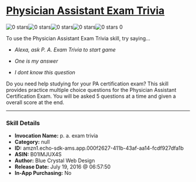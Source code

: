 # [Physician Assistant Exam Trivia](http://alexa.amazon.com/#skills/amzn1.echo-sdk-ams.app.000f2627-411b-43af-aa14-fcdf927dfa1b)
![0 stars](../../images/ic_star_border_black_18dp_1x.png)![0 stars](../../images/ic_star_border_black_18dp_1x.png)![0 stars](../../images/ic_star_border_black_18dp_1x.png)![0 stars](../../images/ic_star_border_black_18dp_1x.png)![0 stars](../../images/ic_star_border_black_18dp_1x.png) 0

To use the Physician Assistant Exam Trivia skill, try saying...

* *Alexa, ask P. A. Exam Trivia to start game*

* *One is my answer*

* *I dont know this question*

Do you need help studying for your PA certification exam? This skill provides practice multiple choice questions for the Physician Assistant Certification Exam. You will be asked 5 questions at a time and given a overall score at the end.

***

### Skill Details

* **Invocation Name:** p. a. exam trivia
* **Category:** null
* **ID:** amzn1.echo-sdk-ams.app.000f2627-411b-43af-aa14-fcdf927dfa1b
* **ASIN:** B01IMJUX4S
* **Author:** Blue Crystal Web Design
* **Release Date:** July 19, 2016 @ 06:57:50
* **In-App Purchasing:** No

